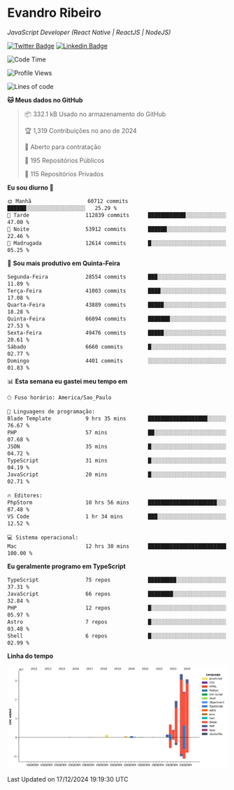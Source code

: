 # Evandro **Ribeiro**

*JavaScript Developer (React Native | ReactJS | NodeJS)*

[![Twitter Badge](https://img.shields.io/badge/-@ribeiroevandro-201B2D?style=flat-square&labelColor=201B2D&logo=twitter&logoColor=white&link=https://twitter.com/ribeiroevandro)](https://twitter.com/ribeiroevandro) 
[![Linkedin Badge](https://img.shields.io/badge/-Evandro%20Ribeiro-201B2D?style=flat-square&logo=Linkedin&logoColor=white&link=https://www.linkedin.com/in/ribeiroevandro)](https://www.linkedin.com/in/ribeiroevandro) 


<!--START_SECTION:waka-->
![Code Time](http://img.shields.io/badge/Code%20Time-4%2C213%20hrs%2038%20mins-blue)

![Profile Views](http://img.shields.io/badge/Visualizac%C3%B5es%20do%20perfil-0-blue)

![Lines of code](https://img.shields.io/badge/Desde%20o%20Hello%20World%20eu%20escrevi-122.9%20million%20linhas%20de%20c%C3%B3digo-blue)

**🐱 Meus dados no GitHub** 

> 📦 332.1 kB Usado no armazenamento do GitHub 
 > 
> 🏆 1,319 Contribuições no ano de 2024
 > 
> 💼 Aberto para contratação
 > 
> 📜 195 Repositórios Públicos 
 > 
> 🔑 115 Repositórios Privados 
 > 
**Eu sou diurno 🐤** 

```text
🌞 Manhã                  60712 commits       ██████░░░░░░░░░░░░░░░░░░░   25.29 % 
🌆 Tarde                  112839 commits      ████████████░░░░░░░░░░░░░   47.00 % 
🌃 Noite                  53912 commits       ██████░░░░░░░░░░░░░░░░░░░   22.46 % 
🌙 Madrugada              12614 commits       █░░░░░░░░░░░░░░░░░░░░░░░░   05.25 % 
```
📅 **Sou mais produtivo em Quinta-Feira** 

```text
Segunda-Feira            28554 commits       ███░░░░░░░░░░░░░░░░░░░░░░   11.89 % 
Terça-Feira              41003 commits       ████░░░░░░░░░░░░░░░░░░░░░   17.08 % 
Quarta-Feira             43889 commits       █████░░░░░░░░░░░░░░░░░░░░   18.28 % 
Quinta-Feira             66094 commits       ███████░░░░░░░░░░░░░░░░░░   27.53 % 
Sexta-Feira              49476 commits       █████░░░░░░░░░░░░░░░░░░░░   20.61 % 
Sábado                   6660 commits        █░░░░░░░░░░░░░░░░░░░░░░░░   02.77 % 
Domingo                  4401 commits        ░░░░░░░░░░░░░░░░░░░░░░░░░   01.83 % 
```


📊 **Esta semana eu gastei meu tempo em** 

```text
🕑︎ Fuso horário: America/Sao_Paulo

💬 Linguagens de programação: 
Blade Template           9 hrs 35 mins       ███████████████████░░░░░░   76.67 % 
PHP                      57 mins             ██░░░░░░░░░░░░░░░░░░░░░░░   07.68 % 
JSON                     35 mins             █░░░░░░░░░░░░░░░░░░░░░░░░   04.72 % 
TypeScript               31 mins             █░░░░░░░░░░░░░░░░░░░░░░░░   04.19 % 
JavaScript               20 mins             █░░░░░░░░░░░░░░░░░░░░░░░░   02.71 % 

🔥 Editores: 
PhpStorm                 10 hrs 56 mins      ██████████████████████░░░   87.48 % 
VS Code                  1 hr 34 mins        ███░░░░░░░░░░░░░░░░░░░░░░   12.52 % 

💻 Sistema operacional: 
Mac                      12 hrs 30 mins      █████████████████████████   100.00 % 
```

**Eu geralmente programo em TypeScript** 

```text
TypeScript               75 repos            █████████░░░░░░░░░░░░░░░░   37.31 % 
JavaScript               66 repos            ████████░░░░░░░░░░░░░░░░░   32.84 % 
PHP                      12 repos            █░░░░░░░░░░░░░░░░░░░░░░░░   05.97 % 
Astro                    7 repos             █░░░░░░░░░░░░░░░░░░░░░░░░   03.48 % 
Shell                    6 repos             █░░░░░░░░░░░░░░░░░░░░░░░░   02.99 % 
```



**Linha do tempo**

![Lines of Code chart](https://raw.githubusercontent.com/ribeiroevandro/ribeiroevandro/main/assets/bar_graph.png)


 Last Updated on 17/12/2024 19:19:30 UTC
<!--END_SECTION:waka-->
